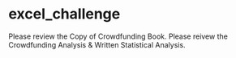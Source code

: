 # excel_challenge
Please review the Copy of Crowdfunding Book.
Please reivew the Crowdfunding Analysis & Written Statistical Analysis.
